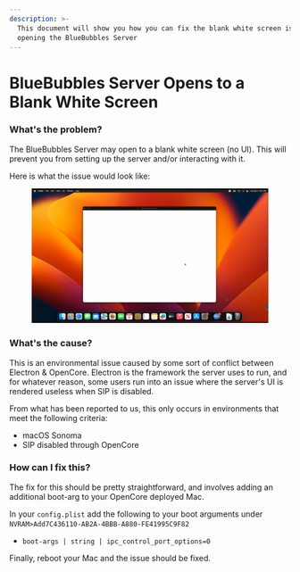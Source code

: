 ```yaml
---
description: >-
  This document will show you how you can fix the blank white screen issue when
  opening the BlueBubbles Server
---
```


# BlueBubbles Server Opens to a Blank White Screen

### What's the problem?

The BlueBubbles Server may open to a blank white screen (no UI). This will prevent you from setting up the server and/or interacting with it.

Here is what the issue would look like:

<figure><img src="../.gitbook/assets/image (8).png" alt=""><figcaption></figcaption></figure>

### What's the cause?

This is an environmental issue caused by some sort of conflict between Electron & OpenCore. Electron is the framework the server uses to run, and for whatever reason, some users run into an issue where the server's UI is rendered useless when SIP is disabled.

From what has been reported to us, this only occurs in environments that meet the following criteria:

* macOS Sonoma
* SIP disabled through OpenCore

### How can I fix this?

The fix for this should be pretty straightforward, and involves adding an additional boot-arg to your OpenCore deployed Mac.

In your `config.plist` add the following to your boot arguments under `NVRAM>Add7C436110-AB2A-4BBB-A880-FE41995C9F82`

* `boot-args | string | ipc_control_port_options=0`

Finally, reboot your Mac and the issue should be fixed.

